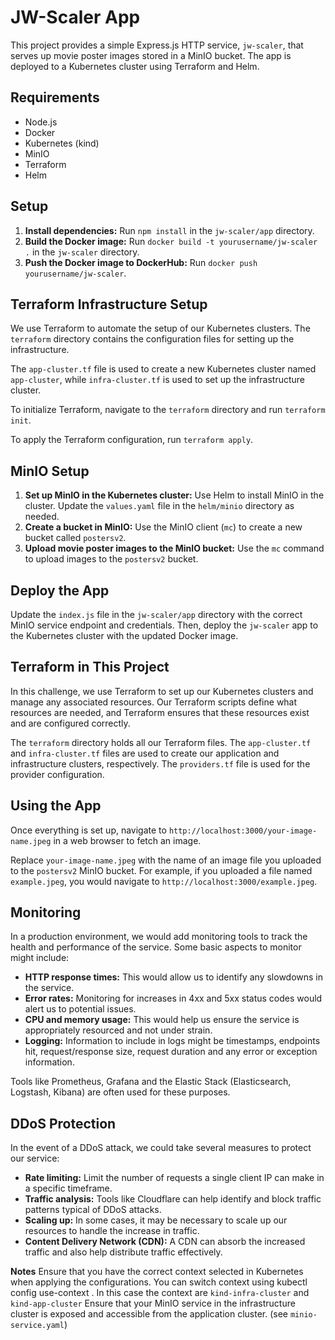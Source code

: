 # JW-Scaler App

This project provides a simple Express.js HTTP service, `jw-scaler`, that serves up movie poster images stored in a MinIO bucket. The app is deployed to a Kubernetes cluster using Terraform and Helm.

## Requirements
- Node.js
- Docker
- Kubernetes (kind)
- MinIO
- Terraform
- Helm

## Setup

1. **Install dependencies:** Run `npm install` in the `jw-scaler/app` directory.
2. **Build the Docker image:** Run `docker build -t yourusername/jw-scaler .` in the `jw-scaler` directory.
3. **Push the Docker image to DockerHub:** Run `docker push yourusername/jw-scaler`.

## Terraform Infrastructure Setup

We use Terraform to automate the setup of our Kubernetes clusters. The `terraform` directory contains the configuration files for setting up the infrastructure.

The `app-cluster.tf` file is used to create a new Kubernetes cluster named `app-cluster`, while `infra-cluster.tf` is used to set up the infrastructure cluster.

To initialize Terraform, navigate to the `terraform` directory and run `terraform init`.

To apply the Terraform configuration, run `terraform apply`.

## MinIO Setup

1. **Set up MinIO in the Kubernetes cluster:** Use Helm to install MinIO in the cluster. Update the `values.yaml` file in the `helm/minio` directory as needed.
2. **Create a bucket in MinIO:** Use the MinIO client (`mc`) to create a new bucket called `postersv2`.
3. **Upload movie poster images to the MinIO bucket:** Use the `mc` command to upload images to the `postersv2` bucket.

## Deploy the App

Update the `index.js` file in the `jw-scaler/app` directory with the correct MinIO service endpoint and credentials. Then, deploy the `jw-scaler` app to the Kubernetes cluster with the updated Docker image.

## Terraform in This Project

In this challenge, we use Terraform to set up our Kubernetes clusters and manage any associated resources. Our Terraform scripts define what resources are needed, and Terraform ensures that these resources exist and are configured correctly.

The `terraform` directory holds all our Terraform files. The `app-cluster.tf` and `infra-cluster.tf` files are used to create our application and infrastructure clusters, respectively. The `providers.tf` file is used for the provider configuration.

## Using the App

Once everything is set up, navigate to `http://localhost:3000/your-image-name.jpeg` in a web browser to fetch an image.

Replace `your-image-name.jpeg` with the name of an image file you uploaded to the `postersv2` MinIO bucket. For example, if you uploaded a file named `example.jpeg`, you would navigate to `http://localhost:3000/example.jpeg`.

## Monitoring

In a production environment, we would add monitoring tools to track the health and performance of the service. Some basic aspects to monitor might include:

- **HTTP response times:** This would allow us to identify any slowdowns in the service.
- **Error rates:** Monitoring for increases in 4xx and 5xx status codes would alert us to potential issues.
- **CPU and memory usage:** This would help us ensure the service is appropriately resourced and not under strain.
- **Logging:** Information to include in logs might be timestamps, endpoints hit, request/response size, request duration and any error or exception information.

Tools like Prometheus, Grafana and the Elastic Stack (Elasticsearch, Logstash, Kibana) are often used for these purposes.

## DDoS Protection

In the event of a DDoS attack, we could take several measures to protect our service:

- **Rate limiting:** Limit the number of requests a single client IP can make in a specific timeframe.
- **Traffic analysis:** Tools like Cloudflare can help identify and block traffic patterns typical of DDoS attacks.
- **Scaling up:** In some cases, it may be necessary to scale up our resources to handle the increase in traffic.
- **Content Delivery Network (CDN):** A CDN can absorb the increased traffic and also help distribute traffic effectively.

**Notes**
Ensure that you have the correct context selected in Kubernetes when applying the configurations. You can switch context using kubectl config use-context <context-name>. In this case the context are `kind-infra-cluster` and `kind-app-cluster`
Ensure that your MinIO service in the infrastructure cluster is exposed and accessible from the application cluster. (see `minio-service.yaml`)